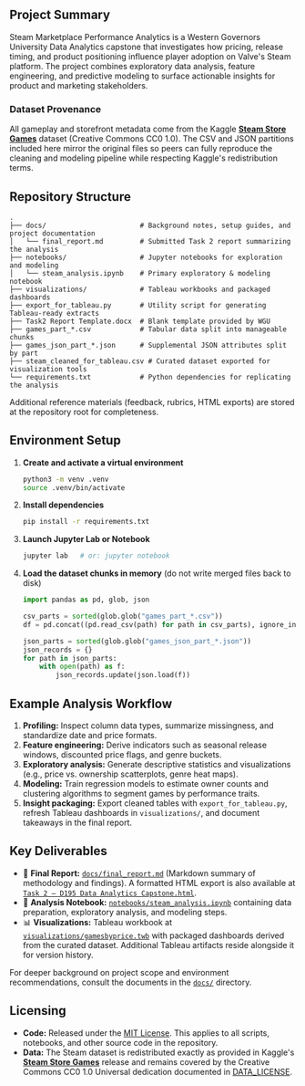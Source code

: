 ## Project Summary

Steam Marketplace Performance Analytics is a Western Governors University Data Analytics capstone that investigates how pricing, release timing, and product positioning influence player adoption on Valve's Steam platform. The project combines exploratory data analysis, feature engineering, and predictive modeling to surface actionable insights for product and marketing stakeholders.

### Dataset Provenance

All gameplay and storefront metadata come from the Kaggle [**Steam Store Games**](https://www.kaggle.com/datasets/nikdavis/steam-store-games) dataset (Creative Commons CC0 1.0). The CSV and JSON partitions included here mirror the original files so peers can fully reproduce the cleaning and modeling pipeline while respecting Kaggle's redistribution terms.

## Repository Structure

```
.
├── docs/                       # Background notes, setup guides, and project documentation
│   └── final_report.md         # Submitted Task 2 report summarizing the analysis
├── notebooks/                  # Jupyter notebooks for exploration and modeling
│   └── steam_analysis.ipynb    # Primary exploratory & modeling notebook
├── visualizations/             # Tableau workbooks and packaged dashboards
├── export_for_tableau.py       # Utility script for generating Tableau-ready extracts
├── Task2 Report Template.docx  # Blank template provided by WGU
├── games_part_*.csv            # Tabular data split into manageable chunks
├── games_json_part_*.json      # Supplemental JSON attributes split by part
├── steam_cleaned_for_tableau.csv # Curated dataset exported for visualization tools
└── requirements.txt            # Python dependencies for replicating the analysis
```
Additional reference materials (feedback, rubrics, HTML exports) are stored at the repository root for completeness.

## Environment Setup
1. **Create and activate a virtual environment**
   ```bash
   python3 -m venv .venv
   source .venv/bin/activate
   ```
2. **Install dependencies**
   ```bash
   pip install -r requirements.txt
   ```
3. **Launch Jupyter Lab or Notebook**
   ```bash
   jupyter lab   # or: jupyter notebook
   ```
4. **Load the dataset chunks in memory** (do not write merged files back to disk)
   ```python
   import pandas as pd, glob, json

   csv_parts = sorted(glob.glob("games_part_*.csv"))
   df = pd.concat((pd.read_csv(path) for path in csv_parts), ignore_index=True)

   json_parts = sorted(glob.glob("games_json_part_*.json"))
   json_records = {}
   for path in json_parts:
       with open(path) as f:
           json_records.update(json.load(f))
   ```

## Example Analysis Workflow
1. **Profiling:** Inspect column data types, summarize missingness, and standardize date and price formats.
2. **Feature engineering:** Derive indicators such as seasonal release windows, discounted price flags, and genre buckets.
3. **Exploratory analysis:** Generate descriptive statistics and visualizations (e.g., price vs. ownership scatterplots, genre heat maps).
4. **Modeling:** Train regression models to estimate owner counts and clustering algorithms to segment games by performance traits.
5. **Insight packaging:** Export cleaned tables with `export_for_tableau.py`, refresh Tableau dashboards in `visualizations/`, and document takeaways in the final report.

## Key Deliverables
- 📄 **Final Report:** [`docs/final_report.md`](docs/final_report.md) (Markdown summary of methodology and findings). A formatted HTML export is also available at [`Task 2 — D195 Data Analytics Capstone.html`](Task%202%20%E2%80%94%20D195%20Data%20Analytics%20Capstone.html).
- 📓 **Analysis Notebook:** [`notebooks/steam_analysis.ipynb`](notebooks/steam_analysis.ipynb) containing data preparation, exploratory analysis, and modeling steps.
- 📊 **Visualizations:** Tableau workbook at [`visualizations/gamesbyprice.twb`](visualizations/gamesbyprice.twb) with packaged dashboards derived from the curated dataset. Additional Tableau artifacts reside alongside it for version history.

For deeper background on project scope and environment recommendations, consult the documents in the [`docs/`](docs/README.md) directory.

## Licensing
- **Code:** Released under the [MIT License](LICENSE). This applies to all scripts, notebooks, and other source code in the repository.
- **Data:** The Steam dataset is redistributed exactly as provided in Kaggle's [**Steam Store Games**](https://www.kaggle.com/datasets/nikdavis/steam-store-games) release and remains covered by the Creative Commons CC0 1.0 Universal dedication documented in [DATA_LICENSE](DATA_LICENSE).
